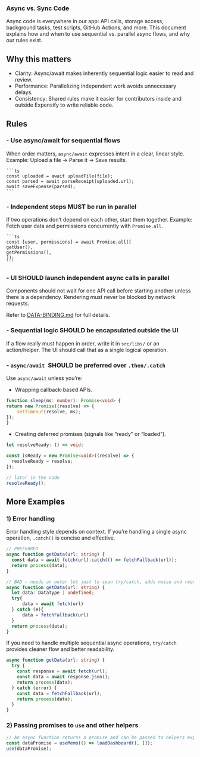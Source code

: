 ### Async vs. Sync Code

Async code is everywhere in our app: API calls, storage access, background tasks, test scripts, GitHub Actions, and more. This document explains how and when to use sequential vs. parallel async flows, and why our rules exist.

## Why this matters

- Clarity: Async/await makes inherently sequential logic easier to read and review.
- Performance: Parallelizing independent work avoids unnecessary delays.
- Consistency: Shared rules make it easier for contributors inside and outside Expensify to write reliable code.

## Rules

### - Use async/await for sequential flows
   When order matters, `async/await` expresses intent in a clear, linear style.
   Example: Upload a file → Parse it → Save results.

    ```ts
    const uploaded = await uploadFile(file);
    const parsed = await parseReceipt(uploaded.url);
    await saveExpense(parsed);
    ```

### - Independent steps MUST be run in parallel
   If two operations don’t depend on each other, start them together.
   Example: Fetch user data and permissions concurrently with `Promise.all`.

    ```ts
    const [user, permissions] = await Promise.all([
    getUser(),
    getPermissions(),
    ]);
    ```

### - UI SHOULD launch independent async calls in parallel
   Components should not wait for one API call before starting another unless there is a dependency. Rendering must never be blocked by network requests.

   Refer to [DATA-BINDING.md](./DATA-BINDING.md) for full details.

### - Sequential logic SHOULD be encapsulated outside the UI
   If a flow really must happen in order, write it in `src/libs/` or an action/helper. The UI should call that as a single logical operation.


### - `async/await `SHOULD be preferred over `.then/.catch`
   Use `async/await` unless you’re:

   * Wrapping callback-based APIs.

  ```ts
  function sleep(ms: number): Promise<void> {
  return new Promise((resolve) => {
      setTimeout(resolve, ms);
  });
  }
  ```

   * Creating deferred promises (signals like “ready” or “loaded”).

  ```ts
  let resolveReady: () => void;

  const isReady = new Promise<void>((resolve) => {
    resolveReady = resolve;
  });

  // later in the code
  resolveReady();
  ```

## More Examples

### 1) Error handling

Error handling style depends on context. If you’re handling a single async operation, `.catch()` is concise and effective.

```ts
// PREFERRED
async function getData(url: string) {
  const data = await fetch(url).catch(() => fetchFallback(url));
  return process(data);
}
```

```ts
// BAD — needs an outer let just to span try/catch, adds noise and requires a mutable variable
async function getData(url: string) {
  let data: DataType | undefined;
  try{
      data = await fetch(url)
  } catch (e){
      data = fetchFallback(url)
  }
  return process(data);
}
```

If you need to handle multiple sequential async operations, `try/catch` provides cleaner flow and better readability.

```ts
async function getData(url: string) {
  try {
    const response = await fetch(url);
    const data = await response.json();
    return process(data);
  } catch (error) {
    const data = fetchFallback(url);
    return process(data);
  }
}
```

### 2) Passing promises to `use` and other helpers

```ts
// An async function returns a promise and can be passed to helpers expecting a promise
const dataPromise = useMemo(() => loadDashboard(), []);
use(dataPromise);
```

